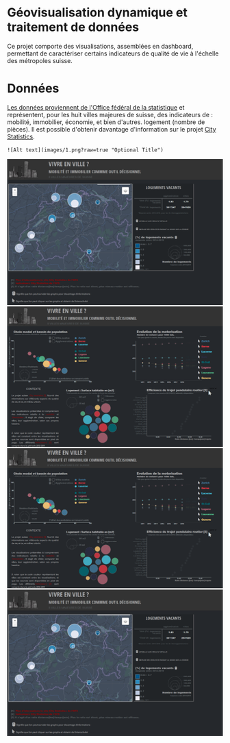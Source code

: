 # Géovisualisation dynamique et traitement de données

Ce projet comporte des visualisations, assemblées en dashboard, permettant de caractériser certains indicateurs de qualité de vie à l'échelle des métropoles suisse.


# Données

[Les données proviennent de l'Office fédéral de la statistique](https://www.bfs.admin.ch/bfs/fr/home/statistiques/themes-transversaux/city-statistics.html) et représentent, pour les huit villes majeures  de suisse, des indicateurs de : mobilité, immobilier, économie, et bien d'autres. logement (nombre de pièces). Il est possible d'obtenir davantage d'information sur le projet [City Statistics](https://www.pxweb.bfs.admin.ch/pxweb/fr/px-x-0902020300_101/px-x-0902020300_101/px-x-0902020300_101.px).
```
![Alt text](images/1.png?raw=true "Optional Title")
```
![Alt text](images/2.png?raw=true "Optional Title")
![Alt text](images/1.png?raw=true "Optional Title")
![Alt text](https://github.com/Mathiaslauber/geovis_qualite_vie_suisse/blob/main/images/1.PNG "Optional title")
![Alt text](https://github.com/Mathiaslauber/geovis_qualite_vie_suisse/blob/main/images/2.PNG "Optional title")
